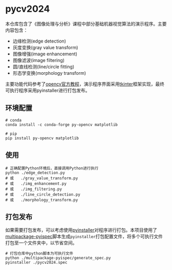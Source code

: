 # pycv2024

本仓库包含了《图像处理与分析》课程中部分基础机器视觉算法的演示程序。主要内容包含：

* 边缘检测(edge detection)
* 灰度变换(gray value transform)
* 图像增强(image enhancement)
* 图像滤波(image filtering)
* 圆/直线检测(line/circle fitting)
* 形态学变换(morphology transform)

主要功能代码参考了[opencv官方教程](https://docs.opencv.org/3.4/d2/d96/tutorial_py_table_of_contents_imgproc.html)，演示程序界面采用[tkinter](https://docs.python.org/3/library/tkinter.html)框架实现，最终可执行程序采用pyinstaller进行打包发布。

## 环境配置

```shell
# conda
conda install -c conda-forge py-opencv matplotlib

# pip
pip install py-opencv matplotlib
```

## 使用

```shell
# 正确配置Python环境后，直接调用Python进行执行
python ./edge_detection.py
# 或   ./gray_value_transform.py
# 或   ./img_enhancement.py
# 或   ./img_filtering.py
# 或   ./line_circle_detection.py
# 或   ./morphology_transform.py
```

## 打包发布

如果需要打包发布，可以考虑使用[pyinstaller](https://pyinstaller.org/en/stable/)对程序进行打包。本项目使用了[multipackage-pyispec](https://github.com/ShampooDeng/multipackage-pyispec)脚本生成`pyinstaller`打包配置文件，将多个可执行文件打包至一个文件夹中，以节省空间。

```shell
# 打包仓库中python脚本为可执行文件
python ./multipackage-pyispec/generate_spec.py
pyinstaller ./pycv2024.spec
```
